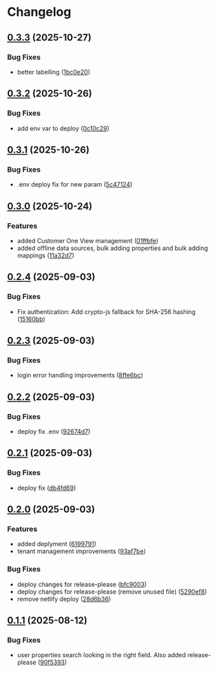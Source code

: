 # Changelog

## [0.3.3](https://github.com/HCL-CDP-TA/cdp-console/compare/v0.3.2...v0.3.3) (2025-10-27)


### Bug Fixes

* better labelling ([1bc0e20](https://github.com/HCL-CDP-TA/cdp-console/commit/1bc0e2084738b791d2dab39e6d092ae210ffce86))

## [0.3.2](https://github.com/HCL-CDP-TA/cdp-console/compare/v0.3.1...v0.3.2) (2025-10-26)


### Bug Fixes

* add env var to deploy ([0c10c29](https://github.com/HCL-CDP-TA/cdp-console/commit/0c10c29ef7ce76e4f63436cf05f96f76cb54e734))

## [0.3.1](https://github.com/HCL-CDP-TA/cdp-console/compare/v0.3.0...v0.3.1) (2025-10-26)


### Bug Fixes

* .env deploy fix for new param ([5c47124](https://github.com/HCL-CDP-TA/cdp-console/commit/5c4712449045a3ea01fdac4345f71baf39d1a6b1))

## [0.3.0](https://github.com/HCL-CDP-TA/cdp-console/compare/v0.2.4...v0.3.0) (2025-10-24)


### Features

* added Customer One View management ([01ffbfe](https://github.com/HCL-CDP-TA/cdp-console/commit/01ffbfea9a250b13d92da06be95b390dc630526c))
* added offline data sources, bulk adding properties and bulk adding mappings ([11a32d7](https://github.com/HCL-CDP-TA/cdp-console/commit/11a32d7b1dd42b7a7badc42189e29c14c9ae0431))

## [0.2.4](https://github.com/HCL-CDP-TA/cdp-console/compare/v0.2.3...v0.2.4) (2025-09-03)


### Bug Fixes

* Fix authentication: Add crypto-js fallback for SHA-256 hashing ([15160bb](https://github.com/HCL-CDP-TA/cdp-console/commit/15160bbf7c3d963e3521c609528324c823444dbb))

## [0.2.3](https://github.com/HCL-CDP-TA/cdp-console/compare/v0.2.2...v0.2.3) (2025-09-03)


### Bug Fixes

* login error handling improvements ([8ffe6bc](https://github.com/HCL-CDP-TA/cdp-console/commit/8ffe6bc2b87dc079ac8b9c5c7c85f30ed575fe36))

## [0.2.2](https://github.com/HCL-CDP-TA/cdp-console/compare/v0.2.1...v0.2.2) (2025-09-03)


### Bug Fixes

* deploy fix .env ([92674d7](https://github.com/HCL-CDP-TA/cdp-console/commit/92674d71d37d0b92c70c97da5b5a6562ef439388))

## [0.2.1](https://github.com/HCL-CDP-TA/cdp-console/compare/v0.2.0...v0.2.1) (2025-09-03)


### Bug Fixes

* deploy fix ([db4fd69](https://github.com/HCL-CDP-TA/cdp-console/commit/db4fd69110b5df5c3e2ae5d86ce3ec17b677f700))

## [0.2.0](https://github.com/HCL-CDP-TA/cdp-console/compare/v0.1.1...v0.2.0) (2025-09-03)


### Features

* added deplyment ([6199791](https://github.com/HCL-CDP-TA/cdp-console/commit/6199791038a19b23436bf2b035f54f260ffc8c86))
* tenant management improvements ([93af7be](https://github.com/HCL-CDP-TA/cdp-console/commit/93af7bea9e2f9eb8cd8a85e7cc2d31ab265dc311))


### Bug Fixes

* deploy changes for release-please ([bfc9003](https://github.com/HCL-CDP-TA/cdp-console/commit/bfc9003c307b0f8c3a077a0a17af5c45137c46d9))
* deploy changes for release-please (remove unused file) ([5290ef8](https://github.com/HCL-CDP-TA/cdp-console/commit/5290ef83ed4b3d0e5156b708841255314baa738b))
* remove netlify deploy ([28d6b36](https://github.com/HCL-CDP-TA/cdp-console/commit/28d6b36d940450f66a559b6d0e9a5a775832814e))

## [0.1.1](https://github.com/HCL-CDP-TA/admin-console/compare/v0.1.0...v0.1.1) (2025-08-12)


### Bug Fixes

* user properties search looking in the right field. Also added release-please ([90f5393](https://github.com/HCL-CDP-TA/admin-console/commit/90f53933d258b963affa520beac7aebb9ca67d2d))
